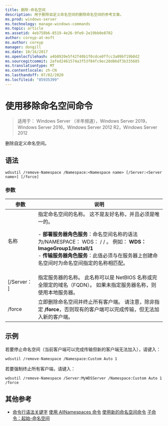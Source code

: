 ```yaml
---
title: 删除-命名空间
description: 用于删除自定义命名空间的删除命名空间的参考文章。
ms.prod: windows-server
ms.technology: manage-windows-commands
ms.topic: article
ms.assetid: 4eb758b6-8519-4e26-9fe0-2e19bb0e8702
author: coreyp-at-msft
ms.author: coreyp
manager: dongill
ms.date: 10/16/2017
ms.openlocfilehash: a4b0920e5f42f40b1f0cdce0ffcc3a09bf19b0d2
ms.sourcegitcommit: 2afed2461574a3f53f84fc9ec28d86df3b335685
ms.translationtype: MT
ms.contentlocale: zh-CN
ms.lasthandoff: 07/02/2020
ms.locfileid: "85935399"
---
```

# <a name="using-the-remove-namespace-command"></a>使用移除命名空间命令

> 适用于： Windows Server （半年频道），Windows Server 2019，Windows Server 2016，Windows Server 2012 R2，Windows Server 2012

删除自定义命名空间。

## <a name="syntax"></a>语法
```
wdsutil /remove-Namespace /Namespace:<Namespace name> [/Server:<Server name>] [/force]
```
### <a name="parameters"></a>参数
|参数|说明|
|-------|--------|
|名称<Namespace name>|指定命名空间的名称。 这不是友好名称，并且必须是唯一的。<p>-   **部署服务器角色服务**：命名空间名称的语法为/NAMESPACE： WDS： <ImageGroup> / <ImageName> / <Index> 。 例如： **WDS： ImageGroup1/install/1**<br />-   **传输服务器角色服务**：此值必须与在服务器上创建命名空间时为命名空间指定的名称相匹配。|
|[/Server： <Server name> ]|指定服务器的名称。 此名称可以是 NetBIOS 名称或完全限定的域名（FQDN）。 如果未指定服务器名称，则使用本地服务器。|
|/force|立即删除命名空间并终止所有客户端。 请注意，除非指定 **/force**，否则现有的客户端可以完成传输，但无法加入新的客户端。|
## <a name="examples"></a>示例
若要停止命名空间（当前客户端可以完成传输但新的客户端无法加入），请键入：
```
wdsutil /remove-Namespace /Namespace:Custom Auto 1
```
若要强制终止所有客户端，请键入：
```
wdsutil /remove-Namespace /Server:MyWDSServer /Namespace:Custom Auto 1 /force
```
## <a name="additional-references"></a>其他参考
- [命令行语法关键字](command-line-syntax-key.md) 
[使用 AllNamespaces 命令](using-the-get-allnamespaces-command.md) 
[使用新的命名空间命令](using-the-new-namespace-command.md) 
[子命令：起始-命名空间](subcommand-start-namespace.md)
